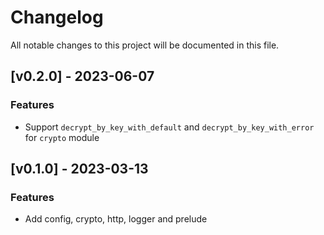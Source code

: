 # Changelog

All notable changes to this project will be documented in this file.

## [v0.2.0] - 2023-06-07

### Features

- Support `decrypt_by_key_with_default` and `decrypt_by_key_with_error` for `crypto` module

## [v0.1.0] - 2023-03-13

### Features

- Add config, crypto, http, logger and prelude

<!-- generated by git-cliff -->
